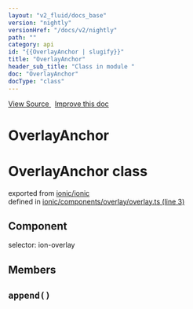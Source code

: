 ```yaml
---
layout: "v2_fluid/docs_base"
version: "nightly"
versionHref: "/docs/v2/nightly"
path: ""
category: api
id: "{{OverlayAnchor | slugify}}"
title: "OverlayAnchor"
header_sub_title: "Class in module "
doc: "OverlayAnchor"
docType: "class"
---
```



<div class="improve-docs">
  <a href='http://github.com/driftyco/ionic2/tree/master/ionic/components/overlay/overlay.ts#L2'>
    View Source
  </a>
  &nbsp;
  <a href='http://github.com/driftyco/ionic2/edit/master/ionic/components/overlay/overlay.ts#L2'>
    Improve this doc
  </a>
</div>




<h1 class="api-title">

  OverlayAnchor



</h1>







<h1 class="class export">OverlayAnchor <span class="type">class</span></h1>
<p class="module">exported from <a href='undefined'>ionic/ionic</a><br/>
defined in <a href="https://github.com/driftyco/ionic2/tree/master/ionic/components/overlay/overlay.ts#L3-L33">ionic/components/overlay/overlay.ts (line 3)</a>
</p>
<h2>Component</h2>
  <span>selector: ion-overlay</span>


## Members

<div id="append"></div>
<h2>
  <code>append()</code>

</h2>












